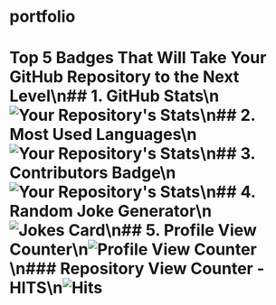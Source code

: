 # portfolio
# Top 5 Badges That Will Take Your GitHub Repository to the Next Level\n## 1. GitHub Stats\n![Your Repository's Stats](https://github-readme-stats.vercel.app/api?username=Tanu-N-Prabhu&show_icons=true)\n## 2. Most Used Languages\n![Your Repository's Stats](https://github-readme-stats.vercel.app/api/top-langs/?username=Tanu-N-Prabhu&theme=blue-green)\n## 3. Contributors Badge\n![Your Repository's Stats](https://contrib.rocks/image?repo=Tanu-N-Prabhu/Python)\n## 4. Random Joke Generator\n![Jokes Card](https://readme-jokes.vercel.app/api)\n## 5. Profile View Counter\n![Profile View Counter](https://komarev.com/ghpvc/?username=Tanu-N-Prabhu)\n### Repository View Counter - HITS\n![Hits](https://hitcounter.pythonanywhere.com/count/tag.svg?url=https://github.com/Tanu-N-Prabhu/Python)
